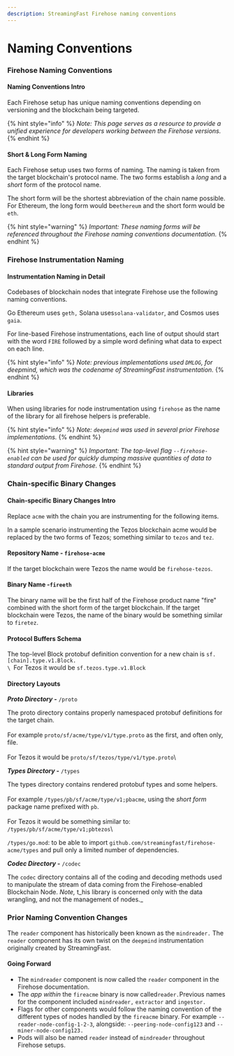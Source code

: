 ```yaml
---
description: StreamingFast Firehose naming conventions
---
```


# Naming Conventions

### Firehose Naming Conventions

#### Naming Conventions Intro

Each Firehose setup has unique naming conventions depending on versioning and the blockchain being targeted.

{% hint style="info" %}
_Note: This page serves as a resource to provide a unified experience for developers working between the Firehose versions._
{% endhint %}

#### Short & Long Form Naming

Each Firehose setup uses two forms of naming. The naming is taken from the target blockchain's protocol name. The two forms establish a _long_ and a _short_ form of the protocol name.&#x20;

The short form will be the shortest abbreviation of the chain name possible.  For Ethereum, the long form would be`ethereum` and the short form would be `eth`.&#x20;

{% hint style="warning" %}
_Important: These naming forms will be referenced throughout the Firehose naming conventions documentation._
{% endhint %}

### Firehose Instrumentation Naming

#### Instrumentation Naming in Detail

Codebases of blockchain nodes that integrate Firehose use the following naming conventions.

Go Ethereum uses `geth,` Solana uses`solana-validator`, and Cosmos uses `gaia`.

For line-based Firehose instrumentations, each line of output should start with the word `FIRE` followed by a simple word defining what data to expect on each line.&#x20;

{% hint style="info" %}
_Note: previous implementations used `DMLOG`, for deepmind, which was the codename of StreamingFast instrumentation._
{% endhint %}

#### Libraries

When using libraries for node instrumentation using `firehose` as the name of the library for all firehose helpers is preferable.&#x20;

{% hint style="info" %}
_Note: `deepmind` was used in several prior Firehose implementations._    &#x20;
{% endhint %}

{% hint style="warning" %}
_Important: The top-level flag  `--firehose-enabled` can be used for quickly dumping massive quantities of data to standard output from Firehose._
{% endhint %}

### Chain-specific Binary Changes

#### Chain-specific Binary Changes Intro

Replace `acme` with the chain you are instrumenting for the following items.&#x20;

In a sample scenario instrumenting the Tezos blockchain acme would be replaced by the two forms of Tezos; something similar to `tezos` and `tez`.

#### Repository Name - `firehose-acme`

If the target blockchain were Tezos the name would be `firehose-tezos`.

#### Binary Name -`fireeth`

The binary name will be the first half of the Firehose product name "fire" combined with the short form of the target blockchain. If the target blockchain were Tezos, the name of the binary would be something similar to `firetez`.

#### Protocol Buffers Schema

The top-level Block protobuf definition convention for a new chain is `sf.[chain].type.v1.Block.`\
``\
``For Tezos it would be `sf.tezos.type.v1.Block`

#### Directory Layouts

_**Proto Directory -**_ `/proto`

The proto directory contains properly namespaced protobuf definitions for the target chain. \
\
For example  `proto/sf/acme/type/v1/type.proto` as the first, and often only, file.\
\
For Tezos it would be `proto/sf/tezos/type/v1/type.proto`\


_**Types Directory -**_ `/types`

The types directory contains rendered protobuf types and some helpers. \
\
For example `/types/pb/sf/acme/type/v1;pbacme`, using the _short form_ package name prefixed with `pb`.\
\
For Tezos it would be something similar to:\
`/types/pb/sf/acme/type/v1;pbtezos`\


`/types/go.mod`: to be able to import `github.com/streamingfast/firehose-acme/types` and pull only a limited number of dependencies.

_**Codec Directory -**_ `/codec`

The `codec` directory contains all of the coding and decoding methods used to manipulate the stream of data coming from the Firehose-enabled Blockchain Node. _Note,_ t_his library is concerned only with the data wrangling, and not the management of nodes._

### Prior Naming Convention Changes

The `reader` component has historically been known as the `mindreader.` The `reader` component has its own twist on the `deepmind` instrumentation originally created by StreamingFast.

#### Going Forward

* The `mindreader` component is now called the `reader` component in the Firehose documentation.
* The _app within_ the `fireacme` binary is now called`reader.`Previous names for the component included `mindreader,` `extractor` and `ingestor.`
* Flags for other components would follow the naming convention of the different types of nodes handled by the `fireacme` binary. For example `--reader-node-config-1-2-3`, alongside: `--peering-node-config123` and `--miner-node-config123.`
* Pods will also be named `reader` instead of `mindreader` throughout Firehose setups.
